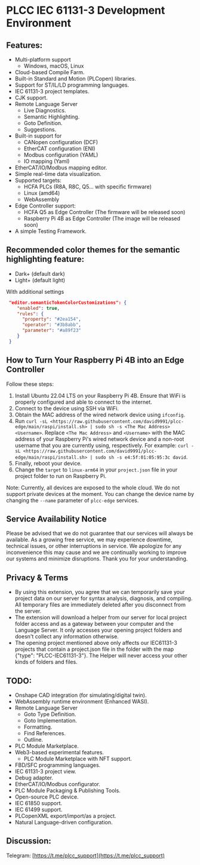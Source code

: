 # PLCC IEC 61131-3 Development Environment

## Features:
- Multi-platform support
  - Windows, macOS, Linux
- Cloud-based Compile Farm.
- Built-in Standard and Motion (PLCopen) libraries.
- Support for ST/IL/LD programming languages.
- IEC 61131-3 project templates.
- CJK support.
- Remote Language Server
  - Live Diagnostics.
  - Semantic Highlighting.
  - Goto Definition.
  - Suggestions.
- Built-in support for
  - CANopen configuration (DCF)
  - EtherCAT configuration (ENI)
  - Modbus configuration (YAML)
  - IO mapping (Yaml)
- EtherCAT/IO/Modbus mapping editor.
- Simple real-time data visualization.
- Supported targets:
  - HCFA PLCs (R8A, R8C, Q5... with specific firmware)
  - Linux (amd64)
  - WebAssembly
- Edge Controller support:
    - HCFA Q5 as Edge Controller (The firmware will be released soon)
    - Raspberry Pi 4B as Edge Controller (The image will be released soon)
- A simple Testing Framework.

## Recommended color themes for the semantic highlighting feature:
- Dark+ (default dark)
- Light+ (default light)

With additional settings
```json
 "editor.semanticTokenColorCustomizations": {
    "enabled": true,
    "rules": {
      "property": "#2ea154",
      "operator": "#3b8abb",
      "parameter": "#a89f23"
    }
 }

```

## How to Turn Your Raspberry Pi 4B into an Edge Controller

Follow these steps:

1. Install Ubuntu 22.04 LTS on your Raspberry Pi 4B. Ensure that WiFi is properly configured and able to connect to the internet.
2. Connect to the device using SSH via WiFi.
3. Obtain the MAC address of the wired network device using `ifconfig`.
4. Run `curl -sL <https://raw.githubusercontent.com/david9991/plcc-edge/main/raspi/install.sh> | sudo sh -s <The Mac Address> <Username>`. Replace `<The Mac Address>` and `<Username>` with the MAC address of your Raspberry Pi's wired network device and a non-root username that you are currently using, respectively. For example: `curl -sL <https://raw.githubusercontent.com/david9991/plcc-edge/main/raspi/install.sh> | sudo sh -s e4:5f:01:05:95:3c david`.
5. Finally, reboot your device.
6. Change the `target` to `linux-arm64` in your `project.json` file in your project folder to run on Raspberry Pi.

Note: Currently, all devices are exposed to the whole cloud. We do not support private devices at the moment. You can change the device name by changing the `--name` parameter of `plcc-edge` services.


## Service Availability Notice
Please be advised that we do not guarantee that our services will always be available. As a growing free service, we may experience downtime, technical issues, or other interruptions in service. We apologize for any inconvenience this may cause and we are continually working to improve our systems and minimize disruptions. Thank you for your understanding.

## Privacy & Terms

- By using this extension, you agree that we can temporarily save your project data on our server for syntax analysis, diagnosis, and compiling. All temporary files are immediately deleted after you disconnect from the server.
- The extension will download a helper from our server for local project folder access and as a gateway between your computer and the Language Server. It only accesses your opening project folders and doesn't collect any information otherwise.
- The opening project mentioned above only affects our IEC61131-3 projects that contain a project.json file in the folder with the map {"type": "PLCC-IEC61131-3"}. The Helper will never access your other kinds of folders and files.

## TODO:

- Onshape CAD integration (for simulating/digital twin).
- WebAssembly runtime environment (Enhanced WASI).
- Remote Language Server
    - Goto Type Definition.
    - Goto Implementation.
    - Formatting.
    - Find References.
    - Outline.
- PLC Module Marketplace.
- Web3-based experimental features.
    - PLC Module Marketplace with NFT support.
- FBD/SFC programming languages.
- IEC 61131-3 project view.
- Debug adapter.
- EtherCAT/IO/Modbus configurator.
- PLC Module Packaging & Publishing Tools.
- Open-source PLC device.
- IEC 61850 support.
- IEC 61499 support.
- PLCopenXML export/import/as a project.
- Natural Language-driven configuration.

## Discussion:

Telegram: [https://t.me/plcc_support](https://t.me/plcc_support)

